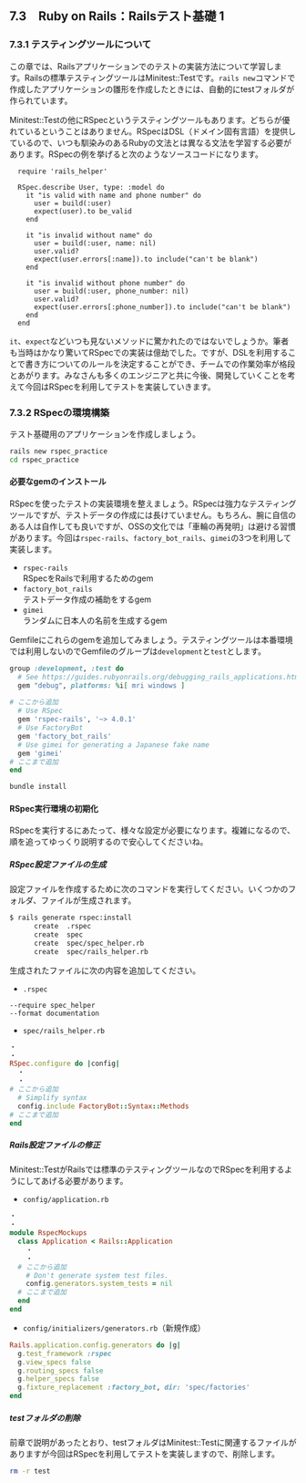 ## 7.3　Ruby on Rails：Railsテスト基礎 1

### 7.3.1 テスティングツールについて

この章では、Railsアプリケーションでのテストの実装方法について学習します。Railsの標準テスティングツールはMinitest::Testです。`rails new`コマンドで作成したアプリケーションの雛形を作成したときには、自動的にtestフォルダが作られています。

Minitest::Testの他にRSpecというテスティングツールもあります。どちらが優れているということはありません。RSpecはDSL（ドメイン固有言語）を提供しているので、いつも馴染みのあるRubyの文法とは異なる文法を学習する必要があります。RSpecの例を挙げると次のようなソースコードになります。

```
  require 'rails_helper'

  RSpec.describe User, type: :model do
    it "is valid with name and phone number" do
      user = build(:user)
      expect(user).to be_valid
    end

    it "is invalid without name" do
      user = build(:user, name: nil)
      user.valid?
      expect(user.errors[:name]).to include("can't be blank")
    end

    it "is invalid without phone number" do
      user = build(:user, phone_number: nil)
      user.valid?
      expect(user.errors[:phone_number]).to include("can't be blank")
    end
  end
```

`it`、`expect`などいつも見ないメソッドに驚かれたのではないでしょうか。筆者も当時はかなり驚いてRSpecでの実装は億劫でした。ですが、DSLを利用することで書き方についてのルールを決定することができ、チームでの作業効率が格段とあがります。みなさんも多くのエンジニアと共に今後、開発していくことを考えて今回はRSpecを利用してテストを実装していきます。

### 7.3.2 RSpecの環境構築

テスト基礎用のアプリケーションを作成しましょう。

```bash
rails new rspec_practice
cd rspec_practice
```

#### 必要なgemのインストール

RSpecを使ったテストの実装環境を整えましょう。RSpecは強力なテスティングツールですが、テストデータの作成には長けていません。もちろん、腕に自信のある人は自作しても良いですが、OSSの文化では「車輪の再発明」は避ける習慣があります。今回は`rspec-rails`、`factory_bot_rails`、`gimei`の3つを利用して実装します。

- `rspec-rails`  
RSpecをRailsで利用するためのgem
- `factory_bot_rails`  
テストデータ作成の補助をするgem
- `gimei`  
ランダムに日本人の名前を生成するgem

Gemfileにこれらのgemを追加してみましょう。テスティングツールは本番環境では利用しないのでGemfileのグループは`development`と`test`とします。

```rb
group :development, :test do
  # See https://guides.rubyonrails.org/debugging_rails_applications.html#debugging-with-the-debug-gem
  gem "debug", platforms: %i[ mri windows ]
  
# ここから追加
  # Use RSpec
  gem 'rspec-rails', '~> 4.0.1'
  # Use FactoryBot
  gem 'factory_bot_rails'
  # Use gimei for generating a Japanese fake name
  gem 'gimei'
# ここまで追加
end
```

```bash
bundle install
```

#### RSpec実行環境の初期化

RSpecを実行するにあたって、様々な設定が必要になります。複雑になるので、順を追ってゆっくり説明するので安心してくださいね。

##### RSpec設定ファイルの生成

設定ファイルを作成するために次のコマンドを実行してください。いくつかのフォルダ、ファイルが生成されます。

```sh
$ rails generate rspec:install
      create  .rspec
      create  spec
      create  spec/spec_helper.rb
      create  spec/rails_helper.rb
```

生成されたファイルに次の内容を追加してください。

- `.rspec`  

```
--require spec_helper
--format documentation 
```

- `spec/rails_helper.rb`  

```rb
・
・
RSpec.configure do |config|
  ・
  ・
# ここから追加
  # Simplify syntax
  config.include FactoryBot::Syntax::Methods
# ここまで追加
end
```

##### Rails設定ファイルの修正

Minitest::TestがRailsでは標準のテスティングツールなのでRSpecを利用するようにしてあげる必要があります。

- `config/application.rb`

```rb
・
・
module RspecMockups
  class Application < Rails::Application
    ・
    ・
  # ここから追加
    # Don't generate system test files.
    config.generators.system_tests = nil
  # ここまで追加
  end
end
```

- `config/initializers/generators.rb`（新規作成）

```rb
Rails.application.config.generators do |g|
  g.test_framework :rspec
  g.view_specs false
  g.routing_specs false
  g.helper_specs false
  g.fixture_replacement :factory_bot, dir: 'spec/factories'
end
```

##### testフォルダの削除

前章で説明があったとおり、testフォルダはMinitest::Testに関連するファイルがありますが今回はRSpecを利用してテストを実装しますので、削除します。

```bash
rm -r test
```

